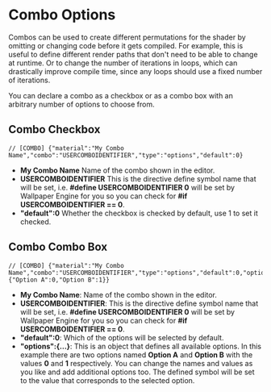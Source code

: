
# Combo Options

Combos can be used to create different permutations for the shader by omitting or changing code before it gets compiled. For example, this is useful to define different render paths that don't need to be able to change at runtime. Or to change the number of iterations in loops, which can drastically improve compile time, since any loops should use a fixed number of iterations.

You can declare a combo as a checkbox or as a combo box with an arbitrary number of options to choose from.

## Combo Checkbox
```
// [COMBO] {"material":"My Combo Name","combo":"USERCOMBOIDENTIFIER","type":"options","default":0}
```
* **My Combo Name**
Name of the combo shown in the editor.
* **USERCOMBOIDENTIFIER**
This is the directive define symbol name that will be set, i.e. **#define USERCOMBOIDENTIFIER 0** will be set by Wallpaper Engine for you so you can check for **#if USERCOMBOIDENTIFIER == 0**.
* **"default":0**
Whether the checkbox is checked by default, use 1 to set it checked.

## Combo Combo Box
```
// [COMBO] {"material":"My Combo Name","combo":"USERCOMBOIDENTIFIER","type":"options","default":0,"options":{"Option A":0,"Option B":1}}
```
* **My Combo Name**: Name of the combo shown in the editor.
* **USERCOMBOIDENTIFIER**: This is the directive define symbol name that will be set, i.e. **#define USERCOMBOIDENTIFIER 0** will be set by Wallpaper Engine for you so you can check for **#if USERCOMBOIDENTIFIER == 0**.
* **"default":0**: Which of the options will be selected by default.
* **"options":{...}**: This is an object that defines all available options. In this example there are two options named **Option A** and **Option B** with the values **0** and **1** respectively. You can change the names and values as you like and add additional options too. The defined symbol will be set to the value that corresponds to the selected option.
